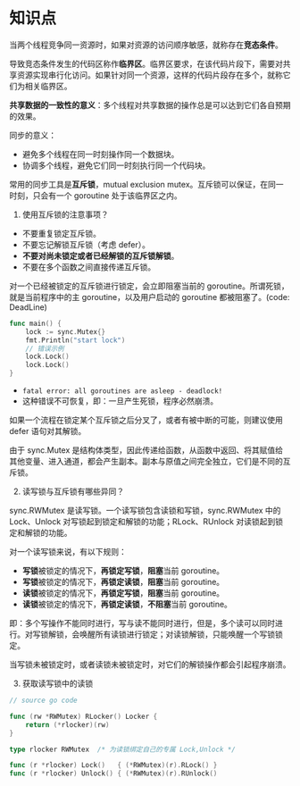# 知识点

当两个线程竞争同一资源时，如果对资源的访问顺序敏感，就称存在**竞态条件**。

导致竞态条件发生的代码区称作**临界区**。临界区要求，在该代码片段下，需要对共享资源实现串行化访问。如果针对同一个资源，这样的代码片段存在多个，就称它们为相关临界区。

**共享数据的一致性的意义**：多个线程对共享数据的操作总是可以达到它们各自预期的效果。

同步的意义：
- 避免多个线程在同一时刻操作同一个数据块。
- 协调多个线程，避免它们同一时刻执行同一个代码块。

常用的同步工具是**互斥锁**，mutual exclusion mutex。互斥锁可以保证，在同一时刻，只会有一个 goroutine 处于该临界区之内。

1. 使用互斥锁的注意事项？

- 不要重复锁定互斥锁。
- 不要忘记解锁互斥锁（考虑 defer）。
- **不要对尚未锁定或者已经解锁的互斥锁解锁**。
- 不要在多个函数之间直接传递互斥锁。

对一个已经被锁定的互斥锁进行锁定，会立即阻塞当前的 goroutine。所谓死锁，就是当前程序中的主 goroutine，以及用户启动的 goroutine 都被阻塞了。(code: DeadLine)
```go
func main() {
	lock := sync.Mutex{}
    fmt.Println("start lock")
    // 错误示例
	lock.Lock()
	lock.Lock()
}
```
- `fatal error: all goroutines are asleep - deadlock!`
- 这种错误不可恢复，即：一旦产生死锁，程序必然崩溃。

如果一个流程在锁定某个互斥锁之后分叉了，或者有被中断的可能，则建议使用 defer 语句对其解锁。

由于 sync.Mutex 是结构体类型，因此传递给函数，从函数中返回、将其赋值给其他变量、进入通道，都会产生副本。副本与原值之间完全独立，它们是不同的互斥锁。

2. 读写锁与互斥锁有哪些异同？

sync.RWMutex 是读写锁。一个读写锁包含读锁和写锁，sync.RWMutex 中的 Lock、Unlock 对写锁起到锁定和解锁的功能；RLock、RUnlock 对读锁起到锁定和解锁的功能。

对一个读写锁来说，有以下规则：
- **写锁**被锁定的情况下，**再锁定写锁**，**阻塞**当前 goroutine。
- **写锁**被锁定的情况下，**再锁定读锁**，**阻塞**当前 goroutine。
- **读锁**被锁定的情况下，**再锁定写锁**，**阻塞**当前 goroutine。
- **读锁**被锁定的情况下，**再锁定读锁**，**不阻塞**当前 goroutine。

即：多个写操作不能同时进行，写与读不能同时进行，但是，多个读可以同时进行。对写锁解锁，会唤醒所有读锁进行锁定；对读锁解锁，只能唤醒一个写锁锁定。

当写锁未被锁定时，或者读锁未被锁定时，对它们的解锁操作都会引起程序崩溃。

3. 获取读写锁中的读锁
```go
// source go code

func (rw *RWMutex) RLocker() Locker {
	return (*rlocker)(rw)
}

type rlocker RWMutex  /* 为读锁绑定自己的专属 Lock,Unlock */

func (r *rlocker) Lock()   { (*RWMutex)(r).RLock() }
func (r *rlocker) Unlock() { (*RWMutex)(r).RUnlock() 
```